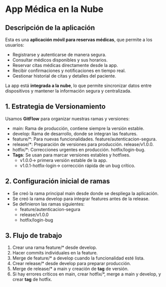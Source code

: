 # App Médica en la Nube 

## Descripción de la aplicación
Esta es una **aplicación móvil para reservas médicas**, que permite a los usuarios:

- Registrarse y autenticarse de manera segura.
- Consultar médicos disponibles y sus horarios.
- Reservar citas médicas directamente desde la app.
- Recibir confirmaciones y notificaciones en tiempo real.
- Gestionar historial de citas y detalles del paciente.

La app está **integrada a la nube**, lo que permite sincronizar datos entre dispositivos y mantener la información segura y centralizada.


## 1. Estrategia de Versionamiento
Usamos **GitFlow** para organizar nuestras ramas y versiones:

- main: Rama de producción, contiene siempre la versión estable.
- develop: Rama de desarrollo, donde se integran las features.
- feature/*: Para nuevas funcionalidades. feature/autenticacion-segura.
- release/*: Preparación de versiones para producción.  release/v1.0.0.
- hotfix/*: Correcciones urgentes en producción.  hotfix/login-bug.
- **Tags**: Se usan para marcar versiones estables y hotfixes.  
  - v1.0.0→ primera versión estable de la app.  
  - v1.0.1-hotfix-login→ corrección rápida de un bug crítico.  

## 2. Configuración inicial de ramas

- Se creó la rama principal main desde donde se despliega la aplicación.
- Se creó la rama develop para integrar features antes de la release.
- Se definieron las ramas siguientes:
  - feature/autenticacion-segura
  - release/v1.0.0
  - hotfix/login-bug

## 3. Flujo de trabajo

1. Crear una rama feature/* desde develop.
2. Hacer commits individuales en la feature.
3. Merge de feature/* a develop cuando la funcionalidad esté lista.
4. Crear release/* desde develop para preparar producción.
5. Merge de release/* a main y creación de **tag** de versión.
6. Si hay errores críticos en main, crear hotfix/*, merge a main y develop, y crear **tag** de hotfix.
